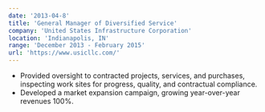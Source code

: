 ```yaml
---
date: '2013-04-8'
title: 'General Manager of Diversified Service'
company: 'United States Infrastructure Corporation'
location: 'Indianapolis, IN'
range: 'December 2013 - February 2015'
url: 'https://www.usicllc.com/'
---
```


- Provided oversight to contracted projects, services, and purchases, inspecting work sites for progress, quality, and contractual compliance.
- Developed a market expansion campaign, growing year-over-year revenues 100%.